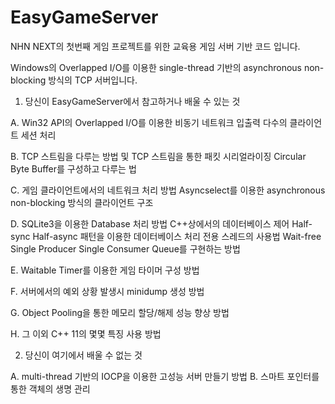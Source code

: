 EasyGameServer
==============

NHN NEXT의 첫번째 게임 프로젝트를 위한 교육용 게임 서버 기반 코드 입니다.

Windows의 Overlapped I/O를 이용한 single-thread 기반의 asynchronous non-blocking 방식의 TCP 서버입니다.


1. 당신이 EasyGameServer에서 참고하거나 배울 수 있는 것

A. Win32 API의 Overlapped I/O를 이용한 비동기 네트워크 입출력
   다수의 클라이언트 세션 처리

B. TCP 스트림을 다루는 방법 및 TCP 스트림을 통한 패킷 시리얼라이징
   Circular Byte Buffer를 구성하고 다루는 법
   
C. 게임 클라이언트에서의 네트워크 처리 방법
   Asyncselect를 이용한 asynchronous non-blocking 방식의 클라이언트 구조

D. SQLite3을 이용한 Database 처리 방법
   C++상에서의 데이터베이스 제어
   Half-sync Half-async 패턴을 이용한 데이터베이스 처리 전용 스레드의 사용법
   Wait-free Single Producer Single Consumer Queue를 구현하는 방법

E. Waitable Timer를 이용한 게임 타이머 구성 방법

F. 서버에서의 예외 상황 발생시 minidump 생성 방법

G. Object Pooling을 통한 메모리 할당/해제 성능 향상 방법

H. 그 이외 C++ 11의 몇몇 특징 사용 방법


2. 당신이 여기에서 배울 수 없는 것

A. multi-thread 기반의 IOCP을 이용한 고성능 서버 만들기 방법
B. 스마트 포인터를 통한 객체의 생명 관리
